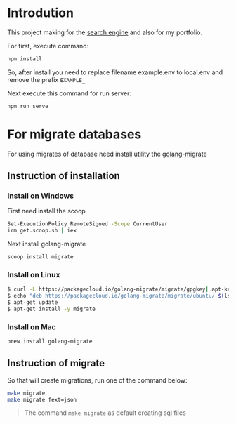 # Introdution
This project making for the [search engine](https://butago.com/) and also for my portfolio.

For first, execute command:
```bash
npm install
```

So, after install you need to replace filename example.env to local.env and remove the prefix `EXAMPLE_`

Next execute this command for run server:
```bash
npm run serve
```

# For migrate databases
For using migrates of database need install utility the [golang-migrate](https://github.com/golang-migrate/migrate)

## Instruction of installation

### Install on Windows
First need install the scoop
```bash
Set-ExecutionPolicy RemoteSigned -Scope CurrentUser
irm get.scoop.sh | iex
```
Next install golang-migrate
```bash
scoop install migrate
```

### Install on Linux
```bash
$ curl -L https://packagecloud.io/golang-migrate/migrate/gpgkey| apt-key add -
$ echo "deb https://packagecloud.io/golang-migrate/migrate/ubuntu/ $(lsb_release -sc) main" > /etc/apt/sources.list.d/migrate.list
$ apt-get update
$ apt-get install -y migrate
```

### Install on Mac
```bash
brew install golang-migrate
```

## Instruction of migrate

So that will create migrations, run one of the command below:
```bash
make migrate
make migrate fext=json
```
> The command `make migrate` as default creating sql files